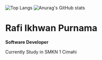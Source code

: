 ![Top Langs](https://github-readme-stats.vercel.app/api/top-langs/?username=rafiikhwan&show_icons=true&text_color=F1C376&icon_color=D30371&title_color=F1C376&layout=compact&border_color=FFF4F4&theme=transparent)
![Anurag's GitHub stats](https://github-readme-stats.vercel.app/api?username=rafiikhwan&show_icons=true&text_color=F1C376&icon_color=aaa&title_color=F1C376&border_color=FFF4F4&theme=transparent)
<br>

<h1>Rafi Ikhwan Purnama</h1>
<b>Software Developer</b>
<p>Currently Study in SMKN 1 Cimahi</p>

